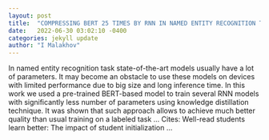 ```yaml
---
layout: post
title:  "COMPRESSING BERT 25 TIMES BY RNN IN NAMED ENTITY RECOGNITION TASK"
date:   2022-06-30 03:02:10 -0400
categories: jekyll update
author: "I Malakhov"
---
```

In named entity recognition task state-of-the-art models usually have a lot of parameters. It may become an obstacle to use these models on devices with limited performance due to big size and long inference time. In this work we used a pre-trained BERT-based model to train several RNN models with significantly less number of parameters using knowledge distillation technique. It was shown that such approach allows to achieve much better quality than usual training on a labeled task …
Cites: ‪Well-read students learn better: The impact of student initialization …‬  